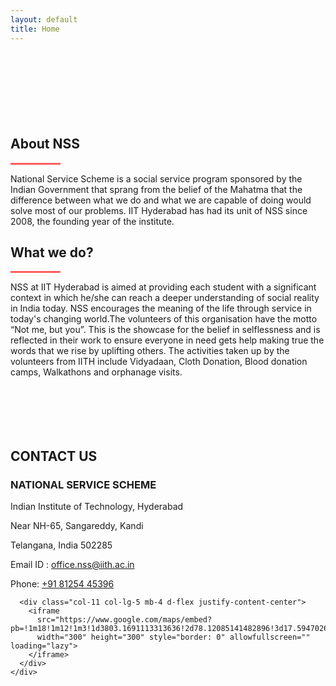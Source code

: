 ```yaml
---
layout: default
title: Home
---
```

<style>
.col-12
  {
    max-width: 85%;
  }
</style>

<div id="home-desktop" class="home large" style="padding-top: -24px">
  <div class="text-vcenter">
    <h1 class="animated typing-effect-desktop mb-3">
      <span id="typing-text-desktop"></span>
    </h1>
    <a href="#about" style="text-decoration: none;">
      <div class="arrow">
        <span></span>
        <span></span>
        <span></span>
      </div>
    </a>
  </div>
</div>

<div id="home-mobile" class="home small" style="padding-top: -24px">
  <div class="text-vcenter">
    <h1 class="animated typing-effect-mobile mb-3">
      <span id="typing-text-mobile"></span>
    </h1>
    <a href="#about" style="text-decoration: none;">
      <div class="arrow">
        <span></span>
        <span></span>
        <span></span>
      </div>
    </a>
  </div>
</div>
 
<!-- /first section -->

<!--ABOUT NSS-->
<section class="container-fluid bg-dark" id="about" style="padding-top: 80px;">
  <div class="row justify-content-center">
    <div class="col-xl-2 col-lg-1 col-md-1"></div>
      <div class="col-xl-8 col-lg-10 col-md-10 col-sm-12">
          <div class="text-center justify-content-center">
              <h2 class="about_heading display-5 text-light">About NSS</h2>
              <hr class="accent-2 mb-4 mt-0 mx-auto" style="width: 80px; background-color: #ff5e5e; height: 3px;">
              <p class="text-light">
                National Service Scheme is a social service program sponsored by the Indian Government that sprang from the belief of the Mahatma that the difference between 
                what we do and what we are capable of doing would solve most of our problems. IIT Hyderabad has had its unit of NSS since 2008, the founding year of the institute.
              </p>
          </div>
      </div>
      <div class="col-xl-2 col-lg-1 col-md-1"></div>
  </div>

  <div class="row justify-content-center">
      <div class="col-xl-2 col-lg-1 col-md-1"></div>
      <div class="col-xl-8 col-lg-10 col-md-10 col-sm-12">
          <div class="text-center my-3">
              <h2 class="about_heading display-5 text-light">What we do?</h2>
              <hr class="accent-2 mb-4 mt-0 mx-auto" style="width: 80px; background-color: #ff5e5e; height: 3px;">
              <p class="text-light">
                NSS at IIT Hyderabad is aimed at providing each student with a significant context in which he/she can reach a deeper understanding of social reality in India today. 
                NSS encourages the meaning of the life through service in today's changing world.The volunteers of this organisation have the motto “Not me, but you”. 
                This is the showcase for the belief in selflessness and is reflected in their work to ensure everyone in need gets help making true the words that we rise by uplifting others. 
                The activities taken up by the volunteers from IITH include Vidyadaan, Cloth Donation, Blood donation camps, Walkathons and orphanage visits.
              </p>
          </div>
      </div>
      <div class="col-xl-2 col-lg-1 col-md-1"></div>
  </div>

  <div class="home" id="Contact_us_region">
    <div class="container" style="padding-top: 70px">
      <h1 class="animated fadeIn display-4 mb-3 text-center text-light">CONTACT US</h1>
    </div>
  </div>

  <div class="container contact">
    <div class="row align-items-center d-flex justify-content-center">
      <div class="col-12 col-lg-5 col-md-7 mb-4">
        <div class="mb-4">
          <h3 class="text-light">NATIONAL SERVICE SCHEME</h3>
        </div>
        <p class="text-light">Indian Institute of Technology, Hyderabad</p>
        <p class="text-light">Near NH-65, Sangareddy, Kandi</p>
        <p class="text-light">Telangana, India 502285</p>
        <p class="text-light">Email ID :
        <a href="mailto:office.nss@iith.ac.in"> office.nss@iith.ac.in</a>
        </p>
        <text class="text-light">Phone: </text>
        <a href="tel:+91 81254 45396">+91 81254 45396</a>
      </div>

      <div class="col-11 col-lg-5 mb-4 d-flex justify-content-center">
        <iframe
          src="https://www.google.com/maps/embed?pb=!1m18!1m12!1m3!1d3803.1691113313636!2d78.12085141482896!3d17.594702687954694!2m3!1f0!2f0!3f0!3m2!1i1024!2i768!4f13.1!3m3!1m2!1s0x3bcbefdc136bffbb%3A0x73414ff6594c9191!2sIndian%20Institute%20of%20Technology%20(IIT%20Hyderabad)!5e0!3m2!1sen!2sin!4v1628961801388!5m2!1sen!2sin"
          width="300" height="300" style="border: 0" allowfullscreen="" loading="lazy">
        </iframe>
      </div>
    </div>
  </div>
</section>
